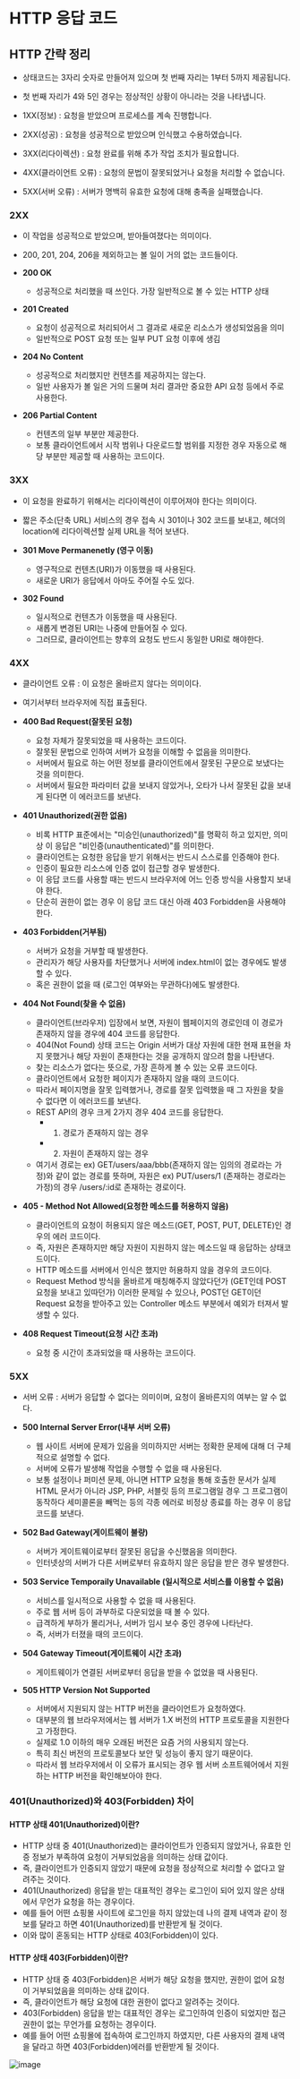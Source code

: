 <h1> HTTP 응답 코드 </h1>

<h2> HTTP 간략 정리 </h2>

-  상태코드는 3자리 숫자로 만들어져 있으며 첫 번째 자리는 1부터 5까지 제공됩니다.
-  첫 번째 자리가 4와 5인 경우는 정상적인 상황이 아니라는 것을 나타냅니다.

-  1XX(정보) : 요청을 받았으며 프로세스를 계속 진행합니다.
-  2XX(성공) : 요청을 성공적으로 받았으며 인식했고 수용하였습니다.
-  3XX(리다이렉션) : 요청 완료를 위해 추가 작업 조치가 필요합니다.
-  4XX(클라이언트 오류) : 요청의 문법이 잘못되었거나 요청을 처리할 수 없습니다.
-  5XX(서버 오류) : 서버가 명백히 유효한 요청에 대해 충족을 실패했습니다.

<h3> 2XX </h3>

- 이 작업을 성공적으로 받았으며, 받아들여졌다는 의미이다.
- 200, 201, 204, 206을 제외하고는 볼 일이 거의 없는 코드들이다.

- <b> 200 OK </b>
  - 성공적으로 처리했을 때 쓰인다. 가장 일반적으로 볼 수 있는 HTTP 상태

- <b> 201 Created </b>
  - 요청이 성공적으로 처리되어서 그 결과로 새로운 리소스가 생성되었음을 의미
  - 일반적으로 POST 요청 또는 일부 PUT 요청 이후에 생김

- <b> 204 No Content </b>
  - 성공적으로 처리했지만 컨텐츠를 제공하지는 않는다.
  - 일반 사용자가 볼 일은 거의 드물며 처리 결과만 중요한 API 요청 등에서 주로 사용한다.

- <b> 206 Partial Content </b>
  - 컨텐츠의 일부 부분만 제공한다.
  - 보통 클라이언트에서 시작 범위나 다운로드할 범위를 지정한 경우 자동으로 해당 부분만 제공할 때 사용하는 코드이다.

<h3> 3XX </h3>

- 이 요청을 완료하기 위해서는 리다이렉션이 이루어져야 한다는 의미이다.
- 짧은 주소(단축 URL) 서비스의 경우 접속 시 301이나 302 코드를 보내고, 헤더의 location에 리다이렉션할 실제 URL을 적어 보낸다.

- <b> 301 Move Permanenetly (영구 이동) </b>
  - 영구적으로 컨텐츠(URI)가 이동했을 때 사용된다.
  - 새로운 URI가 응답에서 아마도 주어질 수도 있다.

- <b> 302 Found </b>
  - 일시적으로 컨텐츠가 이동했을 때 사용된다.
  - 새롭게 변경된 URI는 나중에 만들어질 수 있다.
  - 그러므로, 클라이언트는 향후의 요청도 반드시 동일한 URI로 해야한다.

<h3> 4XX </h3>

- 클라이언트 오류 : 이 요청은 올바르지 않다는 의미이다.
- 여기서부터 브라우저에 직접 표출된다.

- <b> 400 Bad Request(잘못된 요청) </b>
  - 요청 자체가 잘못되었을 때 사용하는 코드이다.
  - 잘못된 문법으로 인하여 서버가 요청을 이해할 수 없음을 의미한다. 
  - 서버에서 필요로 하는 어떤 정보를 클라이언트에서 잘못된 구문으로 보냈다는 것을 의미한다.
  - 서버에서 필요한 파라미터 값을 보내지 않았거나, 오타가 나서 잘못된 값을 보내게 된다면 이 에러코드를 보낸다. 

- <b> 401 Unauthorized(권한 없음) </b>
  - 비록 HTTP 표준에서는 "미승인(unauthorized)"를 명확히 하고 있지만, 의미상 이 응답은 "비인증(unauthenticated)"를 의미한다.
  - 클라이언트는 요청한 응답을 받기 위해서는 반드시 스스로를 인증해야 한다.
  - 인증이 필요한 리소스에 인증 없이 접근할 경우 발생한다.
  - 이 응답 코드를 사용할 때는 반드시 브라우저에 어느 인증 방식을 사용할지 보내야 한다.
  - 단순히 권한이 없는 경우 이 응답 코드 대신 아래 403 Forbidden을 사용해야 한다.

- <b> 403 Forbidden(거부됨) </b>
  - 서버가 요청을 거부할 때 발생한다.
  - 관리자가 해당 사용자를 차단했거나 서버에 index.html이 없는 경우에도 발생할 수 있다.
  - 혹은 권한이 없을 때 (로그인 여부와는 무관하다)에도 발생한다.

- <b> 404 Not Found(찾을 수 없음) </b>
  - 클라이언트(브라우저) 입장에서 보면, 자원이 웹페이지의 경로인데 이 경로가 존재하지 않을 경우에 404 코드를 응답한다.
  - 404(Not Found) 상태 코드는 Origin 서버가 대상 자원에 대한 현재 표현을 차지 못했거나 해당 자원이 존재한다는 것을 공개하지 않으려 함을 나탄낸다.
  - 찾는 리소스가 없다는 뜻으로, 가장 흔하게 볼 수 있는 오류 코드이다.
  - 클라이언트에서 요청한 페이지가 존재하지 않을 때의 코드이다.
  - 따라서 페이지명을 잘못 입력했거나, 경로를 잘못 입력했을 때 그 자원을 찾을 수 없다면 이 에러코드를 보낸다.
  - REST API의 경우 크게 2가지 경우 404 코드를 응답한다.
    - 1. 경로가 존재하지 않는 경우
    - 2. 자원이 존재하지 않는 경우
  - 여기서 경로는 ex) GET/users/aaa/bbb(존재하지 않는 임의의 경로라는 가정)와 같이 없는 경로를 뜻하며, 자원은 ex) PUT/users/1 (존재하는 경로라는 가정)의 경우 /users/:id로 존재하는 경로이다.


- <b> 405 - Method Not Allowed(요청한 메소드를 허용하지 않음) </b>
  - 클라이언트의 요청이 허용되지 않은 메소드(GET, POST, PUT, DELETE)인 경우의 에러 코드이다.
  - 즉, 자원은 존재하지만 해당 자원이 지원하지 않는 메소드일 때 응답하는 상태코드이다.
  - HTTP 메소드를 서버에서 인식은 했지만 허용하지 않을 경우의 코드이다.
  - Request Method 방식을 올바르게 매칭해주지 않았다던가 (GET인데 POST 요청을 보내고 있따던가) 이러한 문제일 수 있으나, POST던 GET이던 Request 요청을 받아주고 있는 Controller 메소드 부분에서 예외가 터져서 발생할 수 있다.

- <b> 408 Request Timeout(요청 시간 초과) </b>
  - 요청 중 시간이 초과되었을 때 사용하는 코드이다.

<h3> 5XX </h3>

- 서버 오류 : 서버가 응답할 수 없다는 의미이며, 요청이 올바른지의 여부는 알 수 없다.

- <b> 500 Internal Server Error(내부 서버 오류) </b>
  - 웹 사이트 서버에 문제가 있음을 의미하지만 서버는 정확한 문제에 대해 더 구체적으로 설명할 수 없다.
  - 서버에 오류가 발생해 작업을 수행할 수 없을 때 사용된다.
  - 보통 설정이나 퍼미션 문제, 아니면 HTTP 요청을 통해 호출한 문서가 실제 HTML 문서가 아니라 JSP, PHP, 서블릿 등의 프로그램일 경우 그 프로그램이 동작하다 세미콜론을 빼먹는 등의 각종 에러로 비정상 종료를 하는 경우 이 응답코드를 보낸다.

- <b> 502 Bad Gateway(게이트웨이 불량) </b>
  - 서버가 게이트웨이로부터 잘못된 응답을 수신했음을 의미한다.
  - 인터넷상의 서버가 다른 서버로부터 유효하지 않은 응답을 받은 경우 발생한다.

- <b> 503 Service Temporaily Unavailable (일시적으로 서비스를 이용할 수 없음) </b>
  - 서비스를 일시적으로 사용할 수 없을 때 사용된다.
  - 주로 웹 서버 등이 과부하로 다운되었을 때 볼 수 있다.
  - 급격하게 부하가 몰리거나, 서버가 임시 보수 중인 경우에 나타난다.
  - 즉, 서버가 터졌을 때의 코드이다.

- <b> 504 Gateway Timeout(게이트웨이 시간 초과) </b>
  - 게이트웨이가 연결된 서버로부터 응답을 받을 수 없었을 때 사용된다.

- <b> 505 HTTP Version Not Supported </b>
  - 서버에서 지원되지 않는 HTTP 버전을 클라이언트가 요청하였다.
  - 대부분의 웹 브라우저에서는 웹 서버가 1.X 버전의 HTTP 프로토콜을 지원한다고 가정한다.
  - 실제로 1.0 이하의 매우 오래된 버전은 요즘 거의 사용되지 않는다.
  - 특히 최신 버전의 프로토콜보다 보안 및 성능이 좋지 않기 때문이다.
  - 따라서 웹 브라우저에서 이 오류가 표시되는 경우 웹 서버 소프트웨어에서 지원하는 HTTP 버전을 확인해보아야 한다.

<h3> 401(Unauthorized)와 403(Forbidden) 차이 </h3>

<h4> HTTP 상태 401(Unauthorized)이란? </h4>

- HTTP 상태 중 401(Unauthorized)는 클라이언트가 인증되지 않았거나, 유효한 인증 정보가 부족하여 요청이 거부되었음을 의미하는 상태 값이다.
- 즉, 클라이언트가 인증되지 않았기 때문에 요청을 정상적으로 처리할 수 없다고 알려주는 것이다.
- 401(Unauthorized) 응답을 받는 대표적인 경우는 로그인이 되어 있지 않은 상태에서 무언가 요청을 하는 경우이다.
- 예를 들어 어떤 쇼핑몰 사이트에 로그인을 하지 않았는데 나의 결제 내역과 같이 정보를 달라고 하면 401(Unauthorized)를 반환받게 될 것이다.
- 이와 많이 혼동되는 HTTP 상태로 403(Forbidden)이 있다.

<h4> HTTP 상태 403(Forbidden)이란? </h4>

- HTTP 상태 중 403(Forbidden)은 서버가 해당 요청을 했지만, 권한이 없어 요청이 거부되었음을 의미하는 상태 값이다.
- 즉, 클라이언트가 해당 요청에 대한 권한이 없다고 알려주는 것이다.
- 403(Forbidden) 응답을 받는 대표적인 경우는 로그인하여 인증이 되었지만 접근 권한이 없는 무언가를 요청하는 경우이다.
- 예를 들어 어떤 쇼핑몰에 접속하여 로그인까지 하였지만, 다른 사용자의 결제 내역을 달라고 하면 403(Forbidden)에러를 반환받게 될 것이다.

![image](https://user-images.githubusercontent.com/62228401/219945827-d80ebc2c-01b8-4a04-a396-f93cb99a26ed.png)

